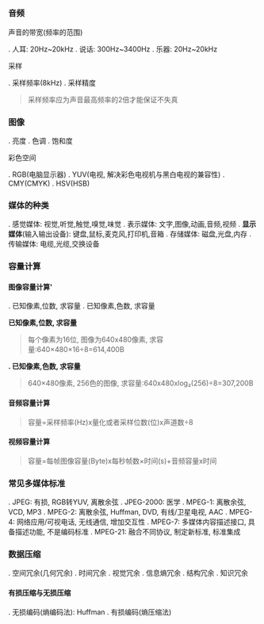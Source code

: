 ##

### 音频

声音的带宽(频率的范围)

. 人耳: 20Hz~20kHz
. 说话: 300Hz~3400Hz
. 乐器: 20Hz~20kHz

采样

. 采样频率(8kHz)
. 采样精度

> 采样频率应为声音最高频率的2倍才能保证不失真


### 图像

. 亮度
. 色调
. 饱和度

彩色空间

. RGB(电脑显示器)
. YUV(电视, 解决彩色电视机与黑白电视的兼容性)
. CMY(CMYK)
. HSV(HSB)


### 媒体的种类

. 感觉媒体: 视觉,听觉,触觉,嗅觉,味觉
. 表示媒体: 文字,图像,动画,音频,视频
. **显示媒体**(输入输出设备): 键盘,鼠标,麦克风,打印机,音箱
. 存储媒体: 磁盘,光盘,内存
. 传输媒体: 电缆,光缆,交换设备


### 容量计算

#### 图像容量计算'

. 已知像素,位数, 求容量
. 已知像素,色数, 求容量

**已知像素,位数, 求容量**

> 每个像素为16位, 图像为640x480像素, 求容量:640×480×16÷8=614,400B

**. 已知像素,色数, 求容量**

> 640×480像素, 256色的图像, 求容量:640x480xlog₂(256)÷8=307,200B

#### 音频容量计算

> 容量=采样频率(Hz)x量化或者采样位数(位)x声道数÷8

#### 视频容量计算

> 容量=每帧图像容量(Byte)x每秒帧数×时间(s)+音频容量x时间

### 常见多媒体标准

. JPEG: 有损, RGB转YUV, 离散余弦
. JPEG-2000: 医学
. MPEG-1: 离散余弦, VCD, MP3
. MPEG-2: 离散余弦, Huffman, DVD, 有线/卫星电视, AAC
. MPEG-4: 网络应用/可视电话, 无线通信, 增加交互性
. MPEG-7: 多媒体内容描述接口, 具备描述功能, 不是编码标准
. MPEG-21: 融合不同协议, 制定新标准, 标准集成

### **数据压缩**

. 空间冗余(几何冗余)
. 时间冗余
. 视觉冗余
. 信息熵冗余
. 结构冗余
. 知识冗余


#### 有损压缩与无损压缩

. 无损编码(熵编码法): Huffman
. 有损编码(熵压缩法)
